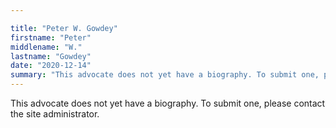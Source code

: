 ```yaml
---

title: "Peter W. Gowdey"
firstname: "Peter"
middlename: "W."
lastname: "Gowdey"
date: "2020-12-14"
summary: "This advocate does not yet have a biography. To submit one, please contact the site administrator."
---
```

This advocate does not yet have a biography. To submit one, please contact the site administrator.


